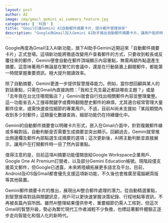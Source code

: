 ```yaml
---
layout: post
author: AI
image: img/gmail_gemini_ai_summary_feature.jpg
categories: [ '科技' ]
title: "Gmail引進Gemini AI自動郵件摘要卡片，提升郵件管理效率"
description: "Google為Gmail加入Gemini AI助手推出自動郵件摘要卡片，讓用戶能即時掌握長信往來重點，並透過智慧搜尋高效管理郵件內容。目前僅限Workspace及AI Premium訂閱者、支援英文郵件，於行動裝置優先上線。"
---
```

Google再度為Gmail注入AI新功能，旗下AI助手Gemini近期迎來「自動郵件摘要卡片」正式登場。這項新功能將徹底改變用戶查看郵件的方式，只要收到較長或反覆往來的郵件，Gemini便會自動在郵件頂端顯示內容重點，無需再額外點選產生摘要。這意味著用戶無論是在繁忙的會議中，還是在行動裝置上翻閱郵件，都能第一時間掌握重要資訊，極大提升閱讀效率。

除了自動摘要，Gemini更進一步提供智慧搜尋能力。例如，當你想回顧與某人的對話重點，只需在Gmail內直接詢問：「我和王先生最近都談哪些主題？」或是「去年我在台北住哪間飯店？」Gemini就會自行找出相關郵件內容並整理彙整。這一功能省去人工搜尋關鍵字或費時翻閱歷史郵件的麻煩，尤其適合經常管理大量郵件往來，或需快速查找細節的專業用戶。不過，目前AI尚未支援如「某段期間內收到多少封郵件」這類量化數據查詢，細部功能仍在持續優化中。

Gemini的自動郵件摘要會以明確卡片形式，嵌入在Gmail介面中，針對複雜郵件線或多輪對話，自動判斷是否需要生成摘要並突出顯示。回顧過去，Gemini就曾推出側邊欄及郵件內部點選生成摘要的選項；這次更新後，AI將主動判斷並直接展示，讓用戶在打開郵件時一目了然內容重點。

值得注意的是，目前這項AI摘要功能僅開放給Google Workspace企業用戶、Google One AI Premium訂閱者，以及部分Gemini Education帳號。現階段僅支援英文郵件，但Google已透露，未來將陸續拓展更多語言及平台。目前，Android及iOS版Gmail都會優先支援這項新功能，不久後也會推廣至電腦網頁版等其他裝置。

Gemini郵件摘要卡片的推出，展現出AI整合郵件處理的潛力。從自動精選重點，到智慧搜尋對話與關鍵訊息，用戶可以更快速掌握決策紀錄、行程地點等資訊，不再被長篇內容所困。雖然AI整理結果僅供參考，重要細節仍需人工核對，但這次Gmail的智慧升級，勢必為繁忙現代工作者減輕不少負擔，也標誌著郵件體驗正逐步走向智能化和個人化的新時代。